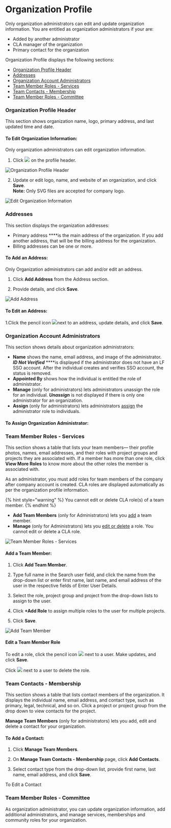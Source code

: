 # Organization Profile

Only organization administrators can edit and update organization information. You are entitled as organization administrators if your are:

* Added by another administrator
* CLA manager of the organization
* Primary contact for the organization

Organization Profile displays the following sections:

* [Organization Profile Header](organization-profile.md#organization-profile-header)
* [Addresses](organization-profile.md#addresses)
* [Organization Account Administrators](organization-profile.md#organization-account-administrators)
* [Team Member Roles - Services](organization-profile.md#team-member-roles-services-1)
* [Team Contacts - Membership](organization-profile.md#team-contacts-membership)
* [Team Member Roles - Committee](organization-profile.md#team-member-roles-services-1)

### Organization Profile Header

This section shows organization name, logo, primary address, and last updated time and date.

#### To Edit Organization Information:

Only organization administrators can edit organization information.

1. Click ![](https://firebasestorage.googleapis.com/v0/b/gitbook-28427.appspot.com/o/assets%2F-M2DCN9UgoRgMEkgnLyP%2F-MA6GWiKNR8NbAdZLdDp%2F-MA6JwfLBLbIeqxWexWs%2Fedit%20CTA%20button.png?alt=media&token=9bd600af-26bb-448f-9123-a08056015c16) on the profile header.

![Organization Profile Header](https://gblobscdn.gitbook.com/assets%2F-M2DCN9UgoRgMEkgnLyP%2F-MCG0ZgOotHmnpEOjEnM%2F-MCHSrkX0s_qAbub5_Bz%2Forg%20profile%20header.png?alt=media&token=e5085c7b-88c0-4992-93fb-13f1dae29fe8)

2. Update or edit logo, name, and website of an organization, and click **Save**.  
     **Note:** Only SVG files are accepted for company logo.

![Edit Organization Information](../../.gitbook/assets/edit-organization-information.png)

### Addresses

This section displays the organization addresses:

* Primary address ****is the main address of the organization. If you add another address, that will be the billing address for the organization.
* Billing addresses can be one or more.

#### To Add an Address:

Only Organization administrators can add and/or edit an address.

1.  Click **Add Address** from the Address section.

2. Provide details, and click **Save**.

![Add Address](../../.gitbook/assets/add-address.png)

#### To Edit an Address:

1.Click the pencil icon ![](../../.gitbook/assets/edit-cta.png)next to an address, update details, and click **Save**.

### Organization Account Administrators

This section shows details about organization administrators:

* **Name** shows the name, email address, and image of the administrator. _**ID Not Verified**_  ****is displayed if the administrator does not have an LF SSO account. After the individual creates and verifies SSO account, the status is removed.
* **Appointed By** shows how the individual is entitled the role of administrator.
* **Manage** \(only for administrators\) lets administrators unassign the role for an individual. _**Unassign**_ is not displayed if there is only one administrator for an organization.
* **Assign** \(only for administrators\) lets administrators [assign](organization-profile.md#to-assign-organization-administrator) the administrator role to individuals.

#### To Assign Organization Administrator:



### Team Member Roles - Services

This section shows a table that lists your team members— their profile photos, names, email addresses, and their roles with project groups and projects they are associated with. If a member has more than one role, click **View More Roles** to know more about the other roles the member is associated with.

As an administrator, you must add roles for team members of the company after company account is created. CLA roles are displayed automatically as per the organization profile information.

{% hint style="warning" %}
You cannot edit or delete CLA role\(s\) of a team member.
{% endhint %}

* **Add Team Members** \(only for Administrators\) lets you [add](organization-profile.md#add-a-team-member) a team member.
* **Manage** \(only for Administrators\) lets you [edit or delete](organization-profile.md#edit-a-team-member-role) a role. You cannot edit or delete a CLA role.

![Team Member Roles - Services](../../.gitbook/assets/team-member-roles-services.png)

#### Add a Team Member:

1. Click **Add Team Member**.

 2. Type full name in the Search user field, and click the name from the drop-down list or enter first name, last name, and email address of the user in the respective fields of Enter User Details.

3. Select the role, project group and project from the drop-down lists to assign to the user.

4. Click **+Add Role** to assign multiple roles to the user for multiple projects.

5. Click **Save**.

![Add Team Member](../../.gitbook/assets/add-team-member.png)

#### Edit a Team Member Role

To edit a role, click the pencil icon ![](../../.gitbook/assets/edit-cta.png) next to a user. Make updates, and click **Save**.

Click ![](../../.gitbook/assets/delete.png) next to a user to delete the role.

### Team Contacts - Membership

This section shows a table that lists contact members of the organization. It displays the individual name, email address, and contact type, such as primary, legal, technical, and so on. Click a project or project group from the drop down to view contacts for the project.

**Manage Team Members** \(only for administrators\) lets you add, edit and delete a contact for your organization.

#### To Add a Contact:

1. Click **Manage Team Members**.

2. On **Manage Team Contacts - Membership** page, click **Add Contacts**.

3. Select contact type from the drop-down list, provide first name, last name, email address, and click **Save**.

To Edit a Contact



### Team Member Roles - Committee

As organization administrator, you can update organization information, add additional administrators, and manage services, memberships and community roles for your organization.


